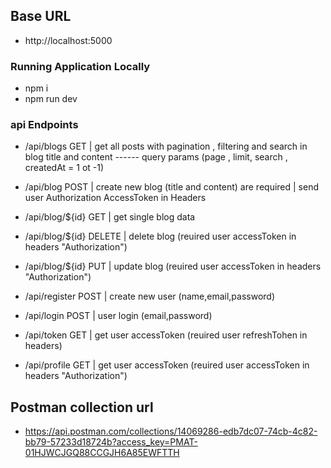 ## Base URL
* http://localhost:5000

### Running Application Locally

* npm i
* npm run dev



### api Endpoints

* /api/blogs    GET  | get all posts with pagination , filtering and search in blog title and content  ------ query params (page , limit, search , createdAt = 1 ot -1)
* /api/blog    POST  | create new blog (title and content) are required  | send user Authorization AccessToken in Headers
* /api/blog/${id}  GET | get single blog data
* /api/blog/${id}  DELETE | delete blog (reuired user accessToken in headers "Authorization")
* /api/blog/${id}  PUT | update blog  (reuired user accessToken in headers "Authorization")


* /api/register  POST | create new user (name,email,password)
* /api/login   POST | user login (email,password)
* /api/token  GET | get user accessToken (reuired user refreshTohen in headers)
* /api/profile  GET | get user accessToken (reuired user accessToken in headers "Authorization")







## Postman collection url

* https://api.postman.com/collections/14069286-edb7dc07-74cb-4c82-bb79-57233d18724b?access_key=PMAT-01HJWCJGQ88CCGJH6A85EWFTTH
